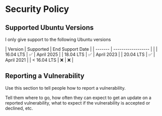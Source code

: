 # Security Policy

## Supported Ubuntu Versions

I only give support to the following Ubuntu versions 

| Version | Supported          | End Support Date |
| ------- | ------------------ |                  |
| 16.04 LTS  | :white_check_mark: | April 2025    |
| 18.04 LTS   | :white_check_mark: | April 2023   |
| 20.04 LTS   | :white_check_mark: | April 2021   |
| < 16.04 LTS   | :x:                | :x:        |

## Reporting a Vulnerability


Use this section to tell people how to report a vulnerability.

Tell them where to go, how often they can expect to get an update on a
reported vulnerability, what to expect if the vulnerability is accepted or
declined, etc.
